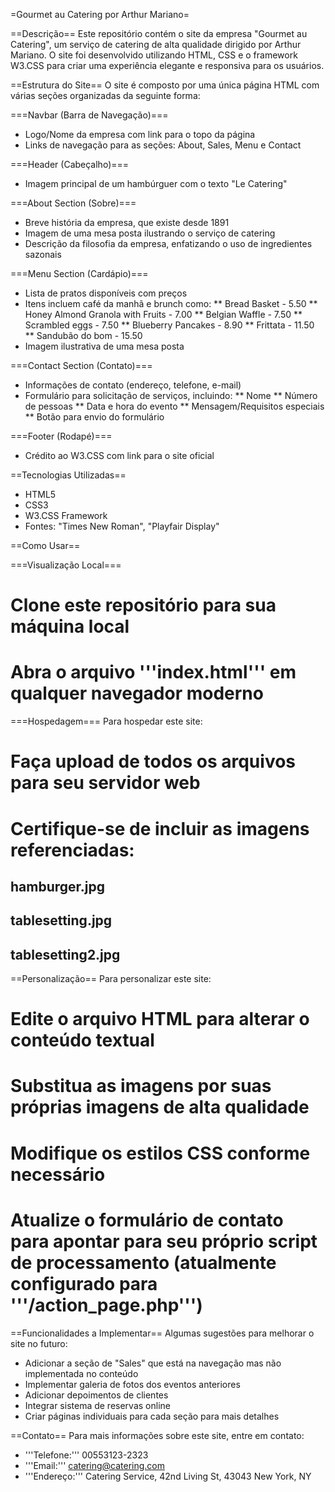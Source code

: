 =Gourmet au Catering por Arthur Mariano=

==Descrição==
Este repositório contém o site da empresa "Gourmet au Catering", um serviço de catering de alta qualidade dirigido por Arthur Mariano. O site foi desenvolvido utilizando HTML, CSS e o framework W3.CSS para criar uma experiência elegante e responsiva para os usuários.

==Estrutura do Site==
O site é composto por uma única página HTML com várias seções organizadas da seguinte forma:

===Navbar (Barra de Navegação)===
* Logo/Nome da empresa com link para o topo da página
* Links de navegação para as seções: About, Sales, Menu e Contact

===Header (Cabeçalho)===
* Imagem principal de um hambúrguer com o texto "Le Catering"

===About Section (Sobre)===
* Breve história da empresa, que existe desde 1891
* Imagem de uma mesa posta ilustrando o serviço de catering
* Descrição da filosofia da empresa, enfatizando o uso de ingredientes sazonais

===Menu Section (Cardápio)===
* Lista de pratos disponíveis com preços
* Itens incluem café da manhã e brunch como:
** Bread Basket - 5.50
** Honey Almond Granola with Fruits - 7.00
** Belgian Waffle - 7.50
** Scrambled eggs - 7.50
** Blueberry Pancakes - 8.90
** Frittata - 11.50
** Sandubão do bom - 15.50
* Imagem ilustrativa de uma mesa posta

===Contact Section (Contato)===
* Informações de contato (endereço, telefone, e-mail)
* Formulário para solicitação de serviços, incluindo:
** Nome
** Número de pessoas
** Data e hora do evento
** Mensagem/Requisitos especiais
** Botão para envio do formulário

===Footer (Rodapé)===
* Crédito ao W3.CSS com link para o site oficial

==Tecnologias Utilizadas==
* HTML5
* CSS3
* W3.CSS Framework
* Fontes: "Times New Roman", "Playfair Display"

==Como Usar==

===Visualização Local===
# Clone este repositório para sua máquina local
# Abra o arquivo '''index.html''' em qualquer navegador moderno

===Hospedagem===
Para hospedar este site:
# Faça upload de todos os arquivos para seu servidor web
# Certifique-se de incluir as imagens referenciadas:
## hamburger.jpg
## tablesetting.jpg
## tablesetting2.jpg

==Personalização==
Para personalizar este site:
# Edite o arquivo HTML para alterar o conteúdo textual
# Substitua as imagens por suas próprias imagens de alta qualidade
# Modifique os estilos CSS conforme necessário
# Atualize o formulário de contato para apontar para seu próprio script de processamento (atualmente configurado para '''/action_page.php''')

==Funcionalidades a Implementar==
Algumas sugestões para melhorar o site no futuro:
* Adicionar a seção de "Sales" que está na navegação mas não implementada no conteúdo
* Implementar galeria de fotos dos eventos anteriores
* Adicionar depoimentos de clientes
* Integrar sistema de reservas online
* Criar páginas individuais para cada seção para mais detalhes

==Contato==
Para mais informações sobre este site, entre em contato:
* '''Telefone:''' 00553123-2323
* '''Email:''' catering@catering.com
* '''Endereço:''' Catering Service, 42nd Living St, 43043 New York, NY